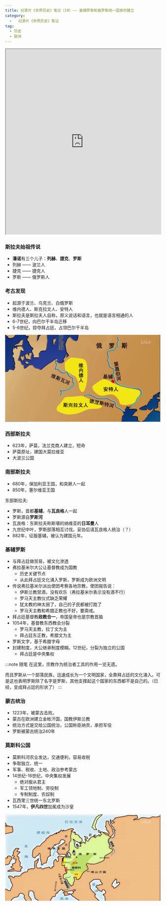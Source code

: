 ```yaml
---
title: 纪录片《世界历史》笔记（19）—— 基辅罗斯和俄罗斯统一国家的建立
category:
  -   纪录片《世界历史》笔记
tag: 
  - 历史
  - 欧洲
---
```

<iframe src="https://www.bilibili.com/bangumi/play/ep517744" width="100%" style="max-width: 700px;" height="600px"></iframe>

### 斯拉夫始祖传说
- **潘诺**有三个儿子：**列赫**、**捷克**、**罗斯**
- 列赫 —— 波兰人
- 捷克 —— 捷克人
- 罗斯 —— 俄罗斯人

### 考古发现
- 起源于波兰、乌克兰、白俄罗斯
- 维内德人、斯克拉文人、安特人
- 斯拉夫是斯拉夫人自称，原义说话和语言，也就是语言相通的人
- 6-7世纪，向巴尔干半岛迁移
- 5-6世纪，掠夺拜占廷，占领巴尔干半岛

![](./1.png "斯拉夫人起源")

### 西部斯拉夫
- 623年，萨莫，法兰克商人建立，短命
- 萨莫原址，建国大莫拉维亚
- 大波兰公国

### 南部斯拉夫
- 680年，保加利亚王国，和突厥人一起
- 850年，塞尔维亚王国

东部斯拉夫:
- 罗斯，首都**基辅**，与**瓦良格**人一起
- 罗斯源自**罗斯河**
- 瓦良格：东斯拉夫称斯堪的纳维亚的**日耳曼**人
- 九世纪中叶，罗斯部落相互讨伐。妥协后请瓦良格人统治（？）
- 882年，征服基辅，被认为建国元年。

### 基辅罗斯
- 与拜占廷做贸易，被文化渗透
- 弗拉基米尔大公让基督教成为国教
  - 历史关键节点
  - 从此拜占廷文化涌入罗斯，罗斯成为欧洲文明
- 传说弗拉基米尔派出使团考察各地宗教，使团报告说：
  - 伊斯兰教禁酒，没有欢乐（弗拉基米尔表示没有酒不行）
  - 罗马天主教仪式缺乏荣耀
  - 犹太教的神太弱了，自己的子民都被打跑了
  - 罗马天主教和希腊正教也不好，要斋戒。
- 拜占廷基督教**政教合一**，帝国皇帝也是宗教首脑
- 1054年，基督教东西教会分裂
  - 罗马天主教，拉丁文为主
  - 拜占廷东正教，希腊文为主
- 罗斯文字，基于希腊字母
- 封建制度，大公继承制度模糊。12世纪，分裂为独立的公国
  - 拜占廷是中央集权
  
:::note 随笔
在这里，宗教作为统治者工具的作用一览无遗。

而且罗斯从一个部落民族，迅速成长为一个文明国家，全靠拜占廷的文化涌入。可是这也表明罗斯除了名字是罗斯，其他支撑起这个国家的东西都不是自己的。（已经，变成拜占廷的形状了）
:::

### 蒙古统治
- 1223年，被蒙古击败。
- 蒙古在欧洲建立金帐汗国，国教伊斯兰教
- 统治方式是交给公国统治，公国称臣纳贡，承担军役
- 罗斯被蒙古统治240年

### 莫斯科公国
- 莫斯科河农业发达，交通便利，容易收税
- 争取独立、统一
- 军事、税收、土地、政治参考蒙古
- 14世纪-16世纪，中央集权发展
  - 绝对服从君主
  - 军工领地制、劳役制
  - 专制制度、农奴制
- 瓦西里三世统一东北罗斯
- 1547年，**伊凡四世**加冕成为沙皇

![](./2.png "东北罗斯的统一")

